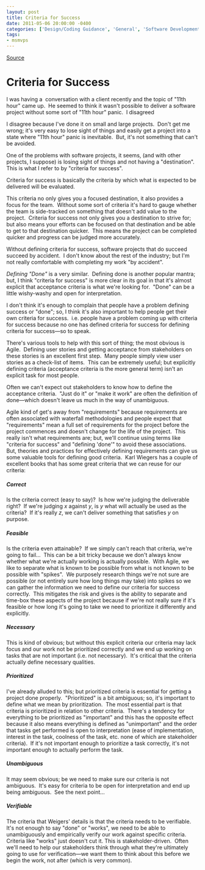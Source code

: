 ```yaml
---
layout: post
title: Criteria for Success
date: 2011-05-06 20:00:00 -0400
categories: ['Design/Coding Guidance', 'General', 'Software Development', 'Software Development Guidance', 'Visual Studio 2010 Best Practices']
tags:
- msmvps
---
```

[Source](http://blogs.msmvps.com/peterritchie/2011/05/07/criteria-for-success/ "Permalink to Criteria for Success")

# Criteria for Success

I was having a  conversation with a client recently and the topic of "11th hour" came up.  He seemed to think it wasn't possible to deliver a software project without some sort of "11th hour" panic.  I disagreed

I disagree because I've done it on small and large projects.  Don't get me wrong; it's very easy to lose sight of things and easily get a project into a state where "11th hour" panic is inevitable.  But, it's not something that can't be avoided.

One of the problems with software projects, it seems, (and with other projects, I suppose) is losing sight of things and not having a "destination".  This is what I refer to by "criteria for success".

Criteria for success is basically the criteria by which what is expected to be delivered will be evaluated.

This criteria no only gives you a focused destination, it also provides a focus for the team.  Without some sort of criteria it's hard to gauge whether the team is side-tracked on something that doesn't add value to the project.  Criteria for success not only gives you a destination to strive for; but also means your efforts can be focused on that destination and be able to get to that destination quicker.  This means the project can be completed quicker and progress can be judged more accurately.

Without defining criteria for success, software projects that do succeed succeed by accident.  I don't know about the rest of the industry; but I'm not really comfortable with completing my work "by accident".

_Defining "Done"_ is a very similar.  Defining done is another popular mantra; but, I think "criteria for success" is more clear in its goal in that it's almost explicit that acceptance criteria is what we're looking for.  "Done" can be a little wishy-washy and open for interpretation.

I don't think it's enough to complain that people have a problem defining success or "done"; so, I think it's also important to help people get their own criteria for success.  i.e. people have a problem coming up with criteria for success because no one has defined criteria for success for defining criteria for success—so to speak.

There's various tools to help with this sort of thing; the most obvious is Agile.  Defining user stories and getting acceptance from stakeholders on these stories is an excellent first step.  Many people simply view user stories as a check-list of items.  This can be extremely useful; but explicitly defining criteria (acceptance criteria is the more general term) isn't an explicit task for most people.

Often we can't expect out stakeholders to know how to define the acceptance criteria.  "Just do it" or "make it work" are often the definition of done—which doesn't leave us much in the way of unambiguous. 

Agile kind of get's away from "requirements" because requirements are often associated with waterfall methodologies and people expect that "requirements" mean a full set of requirements for the project before the project commences and doesn't change for the life of the project.  This really isn't what requirements are; but, we'll continue using terms like "criteria for success" and "defining 'done'" to avoid these associations.  But, theories and practices for effectively defining requirements can give us some valuable tools for defining good criteria.  Karl Wiegers has a couple of excellent books that has some great criteria that we can reuse for our criteria:

##### Correct

Is the criteria correct (easy to say)?  Is how we're judging the deliverable right?  If we're judging _x_ against _y_, is _y_ what will actually be used as the criteria?  If it's really _z_, we can't deliver something that satisfies _y_ on purpose.

##### Feasible

Is the criteria even attainable?  If we simply can't reach that criteria, we're going to fail…  This can be a bit tricky because we don't always know whether what we're actually working is actually possible.  With Agile, we like to separate what is known to be possible from what is not known to be possible with "spikes".  We purposely research things we're not sure are possible (or not entirely sure how long things may take) into spikes so we can gather the information we need to define our criteria for success correctly.  This mitigates the risk and gives is the ability to separate and time-box these aspects of the project because if we're not really sure if it's feasible or how long it's going to take we need to prioritize it differently and explicitly.

##### Necessary

This is kind of obvious; but without this explicit criteria our criteria may lack focus and our work not be prioritized correctly and we end up working on tasks that are not important (i.e. not necessary).  It's critical that the criteria actually define necessary qualities.

##### Prioritized

I've already alluded to this; but prioritized criteria is essential for getting a project done properly.  "Prioritized" is a bit ambiguous; so, it's important to define what we mean by prioritization.  The most essential part is that criteria is prioritized in relation to other criteria.  There's a tendency for everything to be prioritized as "important" and this has the opposite effect because it also means everything is defined as "unimportant" and the order that tasks get performed is open to interpretation (ease of implementation, interest in the task, coolness of the task, etc. none of which are stakeholder criteria).  If it's not important enough to prioritize a task correctly, it's not important enough to actually perform the task.

##### Unambiguous

It may seem obvious; be we need to make sure our criteria is not ambiguous.  It's easy for criteria to be open for interpretation and end up being ambiguous.  See the next point…

##### Verifiable

The criteria that Weigers' details is that the criteria needs to be verifiable.  It's not enough to say "done" or "works", we need to be able to unambiguously and empirically verify our work against specific criteria.  Criteria like "works" just doesn't cut it. This is stakeholder-driven.  Often we'll need to help our stakeholders think through what they're ultimately going to use for verification—we want them to think about this before we begin the work, not after (which is very common).

